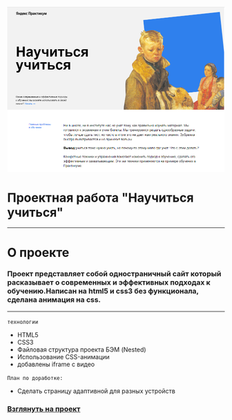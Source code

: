 ![Научиться учиться](/images/pictures/image.png)

# Проектная работа "Научиться учиться"

---
# О проекте
### Проект представляет собой одностраничный сайт который расказывает о современных и эффективных подходах к обучению.Написан на html5 и css3 без функционала, сделана анимация на css.
---
`технологии`

- HTML5
- CSS3
- Файловая структура проекта БЭМ (Nested)
- Использование CSS-анимации
- добавлены iframe с видео

`План по доработке:`

- Сделать страницу адаптивной для разных устройств


### [Взглянуть на проект](https://alexey-melikov.github.io/how-to-learn/)
